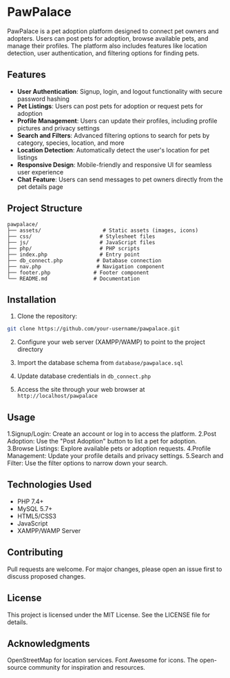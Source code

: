 # PawPalace

PawPalace is a pet adoption platform designed to connect pet owners and adopters. Users can post pets for adoption, browse available pets, and manage their profiles. The platform also includes features like location detection, user authentication, and filtering options for finding pets.

## Features

- **User Authentication**: Signup, login, and logout functionality with secure password hashing
- **Pet Listings**: Users can post pets for adoption or request pets for adoption
- **Profile Management**: Users can update their profiles, including profile pictures and privacy settings
- **Search and Filters**: Advanced filtering options to search for pets by category, species, location, and more
- **Location Detection**: Automatically detect the user's location for pet listings
- **Responsive Design**: Mobile-friendly and responsive UI for seamless user experience
- **Chat Feature**: Users can send messages to pet owners directly from the pet details page

## Project Structure

```
pawpalace/
├── assets/                    # Static assets (images, icons)
├── css/                      # Stylesheet files
├── js/                       # JavaScript files
├── php/                      # PHP scripts
├── index.php                 # Entry point
├── db_connect.php           # Database connection
├── nav.php                  # Navigation component
├── footer.php              # Footer component
└── README.md               # Documentation
```

## Installation

1. Clone the repository:

```bash
git clone https://github.com/your-username/pawpalace.git
```

2. Configure your web server (XAMPP/WAMP) to point to the project directory

3. Import the database schema from `database/pawpalace.sql`

4. Update database credentials in `db_connect.php`

5. Access the site through your web browser at `http://localhost/pawpalace`

## Usage

1.Signup/Login: Create an account or log in to access the platform.
2.Post Adoption: Use the "Post Adoption" button to list a pet for adoption.
3.Browse Listings: Explore available pets or adoption requests.
4.Profile Management: Update your profile details and privacy settings.
5.Search and Filter: Use the filter options to narrow down your search.

## Technologies Used

- PHP 7.4+
- MySQL 5.7+
- HTML5/CSS3
- JavaScript
- XAMPP/WAMP Server

## Contributing

Pull requests are welcome. For major changes, please open an issue first to discuss proposed changes.

## License

This project is licensed under the MIT License. See the LICENSE file for details.

## Acknowledgments

OpenStreetMap for location services.
Font Awesome for icons.
The open-source community for inspiration and resources.
